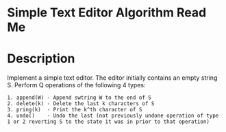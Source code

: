 # Simple Text Editor Algorithm Read Me

# Description

Implement a simple text editor.  The editor initially contains an empty string S.  Perform Q operations of the following 4 types:
```
1. append(W) - Append swtring W to the end of S
2. delete(k) - Delete the last k characters of S
3. pring(k)  - Print the k^th character of S
4. undo()    - Undo the last (not previously undone operation of type 1 or 2 reverting S to the state it was in prior to that operation)
```


